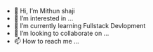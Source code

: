 - 👋 Hi, I’m Mithun shaji
- 👀 I’m interested in ...
- 🌱 I’m currently learning Fullstack Devlopment 
- 💞️ I’m looking to collaborate on ...
- 📫 How to reach me ...

<!---
Mithunshaji08/Mithunshaji08 is a ✨ special ✨ repository because its `README.md` (this file) appears on your GitHub profile.
You can click the Preview link to take a look at your changes.
--->
